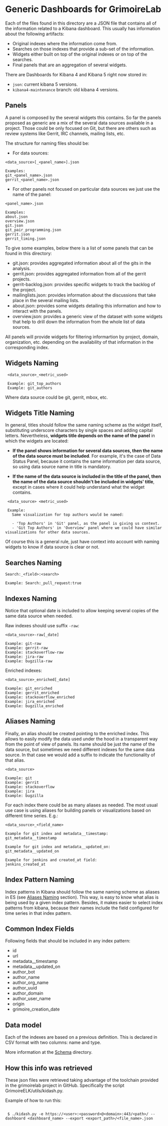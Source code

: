 Generic Dashboards for GrimoireLab
==================================

Each of the files found in this directory are a JSON file that contains all of the information related to a Kibana dashboard.
This usually has information about the following artifacts:
* Original indexes where the information come from.
* Searches on those indexes that provide a sub-set of the information.
* Widgets either built on top of the original indexes or on top of the searches.
* Final panels that are an aggregation of several widgets.

There are Dashboards for Kibana 4 and Kibana 5 right now stored in:
* `json`: current kibana 5 versions.
* `kibana4-maintenance` branch: old kibana 4 versions.

Panels
------

A panel is composed by the several widgets this contains.
So far the panels proposed as generic are a mix of the several data sources available in a project. Those could be only focused on Git, but there are others such as review systems like Gerrit, IRC channels, mailing lists, etc.

The structure for naming files should be:
* For data sources: 
```
<data_source>[_<panel_name>].json

Examples:
git_<panel_name>.json
gerrit_<panel_name>.json
```
* For other panels not focused on particular data sources we just use the name of the panel:
```
<panel_name>.json

Examples:
about.json
overview.json
git.json
git_pair_programming.json
gerrit.json
gerrit_timing.json
```
To give some examples, below there is a list of some panels that can be found in this directory:
* git.json: provides aggregated information about all of the gits in the analysis.
* gerrit.json: provides aggregated information from all of the gerrit projects.
* gerrit-backlog.json: provides specific widgets to track the backlog of the project.
* mailinglists.json: provides information about the discussions that take place in the several mailing lists.
* about.json: provides some widgets detailing this information and how to interact with the panels.
* overview.json: provides a generic view of the dataset with some widgets that help to drill down the information from the whole list of data sources.

All panels will provide widgets for filtering informartion by project, domain, organization, etc. depending on the availability of that information in the corresponding index. 

Widgets Naming
--------------

```
 <data_source>_<metric_used>

 Example: git_top_authors
 Example: git_authors
```

Where data source could be git, gerrit, mbox, etc.

Widgets Title Naming
--------------------

In general, titles should follow the same naming scheme as the widget itself, substituting underscore characters by single spaces and adding capital letters. Nevertheless, **widgets title depends on the name of the panel** in which the widgets are located: 

- **If the panel shows information for several data sources, then the name of the data source must be included**. For example, it's the case of Data Status Panel, because it contains the same information per data source, so using data source name in title is mandatory.  

- **If the name of the data source is included in the title of the panel, then the name of the data source shouldn't be included in widgets' title**, except in cases where it could help understand what the widget contains.


```
 <data_source> <metric_used>
 
 Example: 
   Same visualization for top authors would be named: 
 
   - 'Top Authors' in 'Git' panel, as the panel is giving us context.
   - 'Git Top Authors' in 'Overview' panel where we could have similar visualizations for other data sources.
```

Of course this is a general rule, just have context into account with naming widgets to know if data source is clear or not.

Searches Naming
---------------

```
Search:_<field>:<search>

Example: Search:_pull_request:true
```


Indexes Naming
--------------
Notice that optional date is included to allow keeping several copies of the same data source when needed.

Raw indexes should use suffix `-raw`:
```
<data_source>-raw[_date]

Example: git-raw
Example: gerrit-raw
Example: stackoverflow-raw
Example: jira-raw
Example: bugzilla-raw
```
Enriched indexes:
```
<data_source>_enriched[_date]

Example: git_enriched
Example: gerrit_enriched
Example: stackoverflow_enriched
Example: jira_enriched
Example: bugzilla_enriched
```

Aliases Naming
--------------

Finally, an alias should be created pointing to the enriched index. This allows to easily modify the data used under the hood in a transparent way from the point of view of panels. Its name should be just the name of the data source, but sometimes we need different indexes for the same data source. In that case we would add a suffix to indicate the functionality of that alias.
```
<data_source>

Example: git
Example: gerrit
Example: stackoverflow
Example: jira
Example: bugzilla
```

For each index there could be as many aliases as needed. The most usual use case is using aliases for building panels or visualizations based on different time series. E.g.:
```
<data_source>_<field_name>

Example for git index and metadata__timestamp:
git_metadata__timestamp

Example for git index and metadata__updated_on:
git_metadata__updated_on

Example for jenkins and created_at field:
jenkins_created_at
```

Index Pattern Naming
--------------------

Index patterns in Kibana should follow the same naming scheme as aliases in ES (see [Aliases Naming](#aliases-naming) section). This way, is easy to know what alias is being used by a given index pattern. Besides, it makes easier to select index patterns from kibana, because their names include the field configured for time series in that index pattern. 


Common Index Fields
-------------------

Following fields that should be included in any index pattern:

* id
* url
* metadata__timestamp
* metadata__updated_on
* author_bot
* author_name
* author_org_name
* author_uuid
* author_domain
* author_user_name
* origin
* grimoire_creation_date


Data model
----------

Each of the indexes are based on a previous definition. This
is declared in CSV format with two columns: name and type.

More information at the [Schema](https://github.com/chaoss/grimoirelab-elk/tree/master/schema) directory.


How this info was retrieved
---------------------------

These json files were retrieved taking advantage of the toolchain provided in the grimoirelab project in GitHub. Specifically the script GrimoireELK/utils/kidash.py.

Example of how to run this:

```

 $ ./kidash.py -e https://<user>:<password>@<domain>:443/<path>/ --dashboard <dashboard_name> --export <export_path>/<file_name>.json

```
